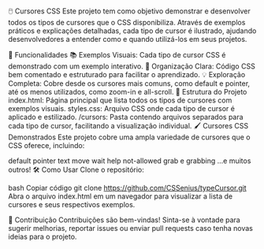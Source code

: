 🖱️ Cursores CSS
Este projeto tem como objetivo demonstrar e desenvolver todos os tipos de cursores que o CSS disponibiliza. Através de exemplos práticos e explicações detalhadas, cada tipo de cursor é ilustrado, ajudando desenvolvedores a entender como e quando utilizá-los em seus projetos.

🚀 Funcionalidades
📚 Exemplos Visuais: Cada tipo de cursor CSS é demonstrado com um exemplo interativo.
🎨 Organização Clara: Código CSS bem comentado e estruturado para facilitar o aprendizado.
💡 Exploração Completa: Cobre desde os cursores mais comuns, como default e pointer, até os menos utilizados, como zoom-in e all-scroll.
📂 Estrutura do Projeto
index.html: Página principal que lista todos os tipos de cursores com exemplos visuais.
styles.css: Arquivo CSS onde cada tipo de cursor é aplicado e estilizado.
/cursors: Pasta contendo arquivos separados para cada tipo de cursor, facilitando a visualização individual.
🖌️ Cursores CSS Demonstrados
Este projeto cobre uma ampla variedade de cursores que o CSS oferece, incluindo:

default
pointer
text
move
wait
help
not-allowed
grab e grabbing
...e muitos outros!
🛠️ Como Usar
Clone o repositório:

bash
Copiar código
git clone https://github.com/CSSenius/typeCursor.git
Abra o arquivo index.html em um navegador para visualizar a lista de cursores e seus respectivos exemplos.

🤝 Contribuição
Contribuições são bem-vindas! Sinta-se à vontade para sugerir melhorias, reportar issues ou enviar pull requests caso tenha novas ideias para o projeto.
